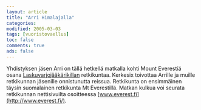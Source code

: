 ```yaml
--- 
layout: article 
title: "Arri Himalajalla" 
categories: 
modified: 2005-03-03 
tags: [vuoristovaellus]
toc: false 
comments: true 
ads: false 
--- 
```


Yhdistyksen jäsen Arri on tällä hetkellä matkalla kohti Mount Everestiä
osana [Laskuvarjojääkärikillan](http://www.lsvjkilta.fi/) retkikuntaa.
Kerkesix toivottaa Arrille ja muille retkikunnan jäsenille onnistunutta
reissua. Retkikunta on ensimmäinen täysin suomalainen retkikunta Mt
Everestillä. Matkan kulkua voi seurata retkikunnan nettisivuilta
osoitteessa [www.everest.fi](http://www.everest.fi/).


